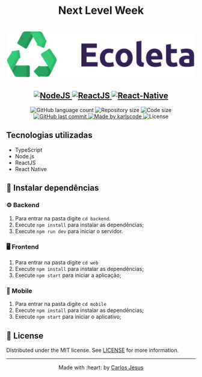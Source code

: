 <h1 align="center">Next Level Week</h1>

<h1 align="center">
    <img src=".github/logo.svg" width="500">
</h1>
<h2 align="center">
  <a href="https://nodejs.org/en/">
    <img src="https://img.shields.io/static/v1?label=Node&message=JS&color=blue?style=plastic&logo=Node.js" alt="NodeJS" />
  </a>
  <a href="https://reactjs.org/">
    <img src="https://img.shields.io/static/v1?label=React&message=JS&color=blue?style=plastic&logo=React" alt="ReactJS" />
  </a>
  <a href="https://reactnative.dev/">
    <img src="https://img.shields.io/static/v1?label=React&message=Native&color=blue?style=plastic&logo=React" alt="React-Native" />
  </a>
</h2>

<p align="center">
  <img alt="GitHub language count" src="https://img.shields.io/github/languages/count/karlscode/omnistack-11?color=%2304D361">

  <img alt="Repository size" src="https://img.shields.io/github/repo-size/karlscode/ecoleta">
  <img alt="Code size" src="https://img.shields.io/github/languages/code-size/karlscode/ecoleta">
  
  <a href="https://github.com/karlscode/ecoleta/commits/master">
    <img alt="GitHub last commit" src="https://img.shields.io/github/last-commit/karlscode/ecoleta">
  </a>
	
  <a href="https://www.linkedin.com/in/karlscode/">  
    <img alt="Made by karlscode" src="https://img.shields.io/badge/made%20by-karlscode-blue">
  </a>

  <img alt="License" src="https://img.shields.io/badge/license-MIT-brightgreen">
</p>

## Tecnologias utilizadas

- TypeScript
- Node.js
- ReactJS
- React Native

## :wrench: Instalar dependências

### :gear: Backend

1. Para entrar na pasta digite `cd backend`.
2. Execute `npm install` para instalar as dependências;
3. Execute `npm run dev` para iniciar o servidor.

### :desktop_computer: Frontend

1. Para entrar na pasta digite `cd web`
2. Execute `npm install` para instalar as dependências;
3. Execute `npm start` para iniciar a aplicação;

### :iphone: Mobile

1. Para entrar na pasta digite `cd mobile`
2. Execute `npm install` para instalar as dependências;
3. Execute `npm start` para iniciar o aplicativo;

## :page_facing_up: License

Distributed under the MIT license. See [LICENSE](.github/LICENSE.md) for more information.

---

<p align="center">
    Made with :heart: by <a href="https://github.com/karlscode">Carlos Jesus</a>
</p>

